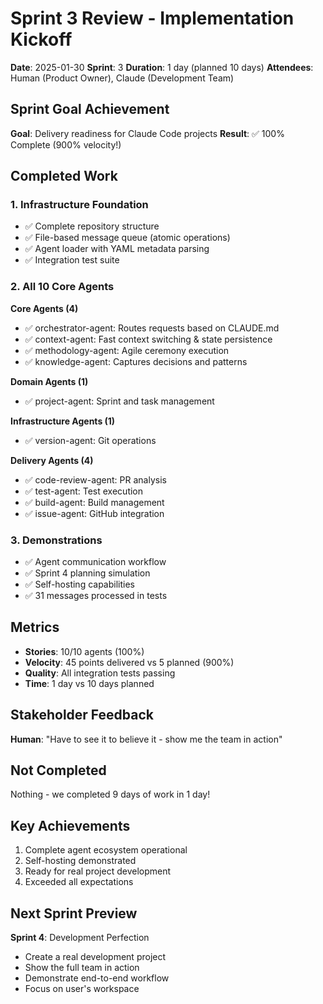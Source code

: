 # Sprint 3 Review - Implementation Kickoff

**Date**: 2025-01-30
**Sprint**: 3
**Duration**: 1 day (planned 10 days)
**Attendees**: Human (Product Owner), Claude (Development Team)

## Sprint Goal Achievement
**Goal**: Delivery readiness for Claude Code projects
**Result**: ✅ 100% Complete (900% velocity!)

## Completed Work

### 1. Infrastructure Foundation
- ✅ Complete repository structure
- ✅ File-based message queue (atomic operations)
- ✅ Agent loader with YAML metadata parsing
- ✅ Integration test suite

### 2. All 10 Core Agents
**Core Agents (4)**
- ✅ orchestrator-agent: Routes requests based on CLAUDE.md
- ✅ context-agent: Fast context switching & state persistence
- ✅ methodology-agent: Agile ceremony execution
- ✅ knowledge-agent: Captures decisions and patterns

**Domain Agents (1)**
- ✅ project-agent: Sprint and task management

**Infrastructure Agents (1)**
- ✅ version-agent: Git operations

**Delivery Agents (4)**
- ✅ code-review-agent: PR analysis
- ✅ test-agent: Test execution
- ✅ build-agent: Build management
- ✅ issue-agent: GitHub integration

### 3. Demonstrations
- ✅ Agent communication workflow
- ✅ Sprint 4 planning simulation
- ✅ Self-hosting capabilities
- ✅ 31 messages processed in tests

## Metrics
- **Stories**: 10/10 agents (100%)
- **Velocity**: 45 points delivered vs 5 planned (900%)
- **Quality**: All integration tests passing
- **Time**: 1 day vs 10 days planned

## Stakeholder Feedback
**Human**: "Have to see it to believe it - show me the team in action"

## Not Completed
Nothing - we completed 9 days of work in 1 day!

## Key Achievements
1. Complete agent ecosystem operational
2. Self-hosting demonstrated
3. Ready for real project development
4. Exceeded all expectations

## Next Sprint Preview
**Sprint 4**: Development Perfection
- Create a real development project
- Show the full team in action
- Demonstrate end-to-end workflow
- Focus on user's workspace